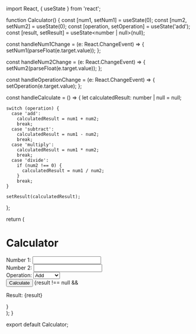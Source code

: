 import React, { useState } from 'react';

function Calculator() {
  const [num1, setNum1] = useState<number>(0);
  const [num2, setNum2] = useState<number>(0);
  const [operation, setOperation] = useState<string>('add');
  const [result, setResult] = useState<number | null>(null);

  const handleNum1Change = (e: React.ChangeEvent<HTMLInputElement>) => {
    setNum1(parseFloat(e.target.value));
  };

  const handleNum2Change = (e: React.ChangeEvent<HTMLInputElement>) => {
    setNum2(parseFloat(e.target.value));
  };

  const handleOperationChange = (e: React.ChangeEvent<HTMLSelectElement>) => {
    setOperation(e.target.value);
  };

  const handleCalculate = () => {
    let calculatedResult: number | null = null;

    switch (operation) {
      case 'add':
        calculatedResult = num1 + num2;
        break;
      case 'subtract':
        calculatedResult = num1 - num2;
        break;
      case 'multiply':
        calculatedResult = num1 * num2;
        break;
      case 'divide':
        if (num2 !== 0) {
          calculatedResult = num1 / num2;
        }
        break;
    }

    setResult(calculatedResult);
  };

  return (
    <div>
      <h1>Calculator</h1>
      <div>
        <label>
          Number 1:
          <input type="number" value={num1} onChange={handleNum1Change} />
        </label>
      </div>
      <div>
        <label>
          Number 2:
          <input type="number" value={num2} onChange={handleNum2Change} />
        </label>
      </div>
      <div>
        <label>
          Operation:
          <select value={operation} onChange={handleOperationChange}>
            <option value="add">Add</option>
            <option value="subtract">Subtract</option>
            <option value="multiply">Multiply</option>
            <option value="divide">Divide</option>
          </select>
        </label>
      </div>
      <button onClick={handleCalculate}>Calculate</button>
      {result !== null && <p>Result: {result}</p>}
    </div>
  );
}

export default Calculator;
